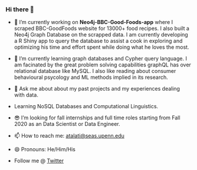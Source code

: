 ### Hi there 👋

- 🔭 I’m currently working on **Neo4j-BBC-Good-Foods-app** where I scraped BBC-GoodFoods website for 13000+ food recipes. I also built a Neo4j Graph Database on the scrapped data. I am currently developing a R Shiny app to query the database to assist a cook in exploring and optimizing his time and effort spent while doing what he loves the most.

- 🌱 I’m currently learning graph databases and Cypher query language. I am facinated by the great problem solving capabilities graphQL has over relational database like MySQL. I also like reading about consumer behavioural psycology and ML methods implied in its research. 

- 💬 Ask me about about my past projects and my experiences dealing with data.

- Learning NoSQL Databases and Computational Linguistics.

- :sunglasses: I’m looking for fall internships and full time roles starting from Fall 2020 as an Data Scientist or Data Engineer.

- 📫 How to reach me: atalati@seas.upenn.edu

- 😄 Pronouns: He/Him/His

- Follow me @ [Twitter](https://twitter.com/arth_talati)
